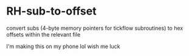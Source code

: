 # RH-sub-to-offset
convert subs (4-byte memory pointers for tickflow subroutines) to hex offsets within the relevant file

I'm making this on my phone lol wish me luck
